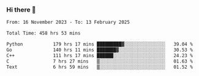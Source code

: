 ### Hi there 👋

<!--
**floyiac/floyiac** is a ✨ _special_ ✨ repository because its `README.md` (this file) appears on your GitHub profile.

Here are some ideas to get you started:

- 🔭 I’m currently working on ...
- 🌱 I’m currently learning ...
- 👯 I’m looking to collaborate on ...
- 🤔 I’m looking for help with ...
- 💬 Ask me about ...
- 📫 How to reach me: ...
- 😄 Pronouns: ...
- ⚡ Fun fact: ...
-->

<!--START_SECTION:waka-->

```txt
From: 16 November 2023 - To: 13 February 2025

Total Time: 458 hrs 53 mins

Python           179 hrs 17 mins █████████▓░░░░░░░░░░░░░░░   39.04 %
Go               140 hrs 11 mins ███████▓░░░░░░░░░░░░░░░░░   30.53 %
C++              111 hrs 17 mins ██████░░░░░░░░░░░░░░░░░░░   24.23 %
C                7 hrs 27 mins   ▒░░░░░░░░░░░░░░░░░░░░░░░░   01.63 %
Text             6 hrs 59 mins   ▒░░░░░░░░░░░░░░░░░░░░░░░░   01.52 %
```

<!--END_SECTION:waka-->
